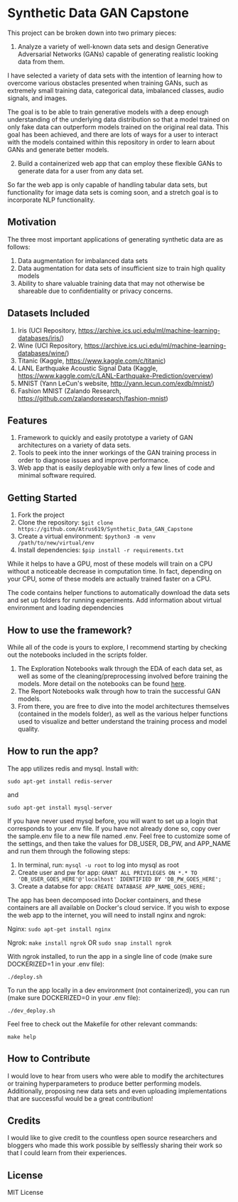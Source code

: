 # Synthetic Data GAN Capstone
This project can be broken down into two primary pieces:

1. Analyze a variety of well-known data sets and design Generative Adversarial Networks (GANs) capable of generating realistic looking data from them.

I have selected a variety of data sets with the intention of learning how to overcome various obstacles presented when training GANs, such as extremely small training data, categorical data, imbalanced classes, audio signals, and images. 

The goal is to be able to train generative models with a deep enough understanding of the underlying data distribution so that a model trained on only fake data can outperform models trained on the original real data. This goal has been achieved, and there are lots of ways for a user to interact with the models contained within this repository in order to learn about GANs and generate better models.

2. Build a containerized web app that can employ these flexible GANs to generate data for a user from any data set.

So far the web app is only capable of handling tabular data sets, but functionality for image data sets is coming soon, and a stretch goal is to incorporate NLP functionality.

## Motivation
The three most important applications of generating synthetic data are as follows:

1. Data augmentation for imbalanced data sets
2. Data augmentation for data sets of insufficient size to train high quality models
3. Ability to share valuable training data that may not otherwise be shareable due to confidentiality or privacy concerns.

## Datasets Included
1. Iris (UCI Repository, https://archive.ics.uci.edu/ml/machine-learning-databases/iris/)
2. Wine (UCI Repository, https://archive.ics.uci.edu/ml/machine-learning-databases/wine/)
3. Titanic (Kaggle, https://www.kaggle.com/c/titanic)
4. LANL Earthquake Acoustic Signal Data (Kaggle, https://www.kaggle.com/c/LANL-Earthquake-Prediction/overview)
5. MNIST (Yann LeCun's website, http://yann.lecun.com/exdb/mnist/)
6. Fashion MNIST (Zalando Research, https://github.com/zalandoresearch/fashion-mnist)

## Features
1. Framework to quickly and easily prototype a variety of GAN architectures on a variety of data sets.
2. Tools to peek into the inner workings of the GAN training process in order to diagnose issues and improve performance.
3. Web app that is easily deployable with only a few lines of code and minimal software required.

## Getting Started
1. Fork the project
2. Clone the repository: `$git clone https://github.com/Atrus619/Synthetic_Data_GAN_Capstone`
3. Create a virtual environment: `$python3 -m venv /path/to/new/virtual/env`
4. Install dependencies: `$pip install -r requirements.txt`

While it helps to have a GPU, most of these models will train on a CPU without a noticeable decrease in computation time. In fact, depending on your CPU, some of these models are actually trained faster on a CPU.

The code contains helper functions to automatically download the data sets and set up folders for running experiments. 
Add information about virtual environment and loading dependencies

## How to use the framework?
While all of the code is yours to explore, I recommend starting by checking out the notebooks included in the scripts folder.
1. The Exploration Notebooks walk through the EDA of each data set, as well as some of the cleaning/preprocessing involved before training the models. More detail on the notebooks can be found [here](notebooks).
2. The Report Notebooks walk through how to train the successful GAN models. 
3. From there, you are free to dive into the model architectures themselves (contained in the models folder), as well as the various helper functions used to visualize and better understand the training process and model quality.

## How to run the app?
The app utilizes redis and mysql. Install with:

`sudo apt-get install redis-server`

and

`sudo apt-get install mysql-server`

If you have never used mysql before, you will want to set up a login that corresponds to your .env file. If you have not already done so, copy over the sample.env file to a new file named .env. Feel free to customize some of the settings, and then take the values for DB_USER, DB_PW, and APP_NAME and run them through the following steps:
1. In terminal, run: `mysql -u root` to log into mysql as root
2. Create user and pw for app: `GRANT ALL PRIVILEGES ON *.* TO 'DB_USER_GOES_HERE'@'localhost' IDENTIFIED BY 'DB_PW_GOES_HERE';`
3. Create a databse for app: `CREATE DATABASE APP_NAME_GOES_HERE;`

The app has been decomposed into Docker containers, and these containers are all available on Docker's cloud service.
If you wish to expose the web app to the internet, you will need to install nginx and ngrok:

Nginx: `sudo apt-get install nginx`

Ngrok: `make install ngrok` OR `sudo snap install ngrok`

With ngrok installed, to run the app in a single line of code (make sure DOCKERIZED=1 in your .env file):

`./deploy.sh`

To run the app locally in a dev environment (not containerized), you can run (make sure DOCKERIZED=0 in your .env file):

`./dev_deploy.sh`

Feel free to check out the Makefile for other relevant commands:

`make help`

## How to Contribute
I would love to hear from users who were able to modify the architectures or training hyperparameters to produce better performing models. Additionally, proposing new data sets and even uploading implementations that are successful would be a great contribution!

## Credits
I would like to give credit to the countless open source researchers and bloggers who made this work possible by selflessly sharing their work so that I could learn from their experiences.

## License
MIT License
